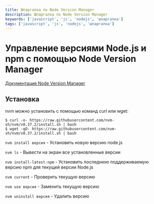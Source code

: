 ```yaml
---
title: Шпаргалка по Node Version Manager
description: Шпаргалка по Node Version Manager
keywords: ['javascript', 'js', 'nodejs', 'шпаргалка']
tags: ['javascript', 'js', 'nodejs', 'шпаргалка']
---
```


# Управление версиями Node.js и npm с помощью Node Version Manager

[Документация Node Version Manager](https://github.com/nvm-sh/nvm)

## Установка

nvm можно установить с помощью команд curl или wget:

```shell
$ curl -o- https://raw.githubusercontent.com/nvm-sh/nvm/v0.37.2/install.sh | bash
$ wget -qO- https://raw.githubusercontent.com/nvm-sh/nvm/v0.37.2/install.sh | bash
```

`nvm install версия` - Установить новую версию node.js

`nvm ls` - Вывести на экран все установленные версии

`nvm install-latest-npm` - Установить последнюю поддерживаемую версию npm для текущей версии Node.js

`nvm current` - Проверить текущую версию

`nvm use версия` - Заменить текущую версию

`nvm uninstall версия` - Удалить версию
